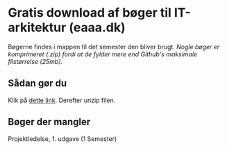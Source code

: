 # Gratis download af bøger til IT-arkitektur (eaaa.dk)
Bøgerne findes i mappen til det semester den bliver brugt.
_Nogle bøger er komprimeret (.zip) fordi at de fylder mere end Github's maksimale filstørrelse (25mb)._
## Sådan gør du
Klik på [dette link](https://github.com/krisp99/download-it-arkitektur-boeger-gratis/archive/main.zip). Derefter unzip filen.
## Bøger der mangler
Projektledelse, 1. udgave (1 Semester)

